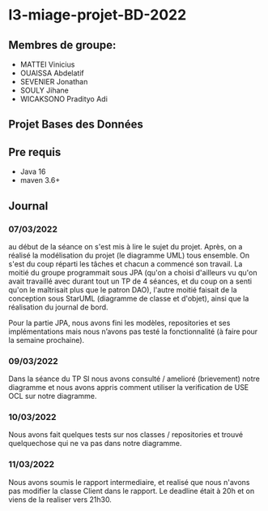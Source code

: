 # l3-miage-projet-BD-2022

## Membres de groupe:
* MATTEI Vinicius
* OUAISSA Abdelatif
* SEVENIER Jonathan
* SOULY Jihane
* WICAKSONO Pradityo Adi


## Projet Bases des Données


## Pre requis
* Java 16
* maven 3.6+


## Journal
### 07/03/2022
au début de la séance on s'est mis à lire le sujet du projet. Après, on a réalisé la modélisation du projet (le diagramme UML) tous ensemble. On s'est du coup réparti les tâches et chacun a commencé son travail. La moitié du groupe programmait sous JPA (qu'on a choisi d'ailleurs vu qu'on avait travaillé avec durant tout un TP de 4 séances, et du coup on a senti qu'on le maîtrisait plus que le patron DAO), l'autre moitié faisait de la conception sous StarUML (diagramme de classe et d'objet), ainsi que la réalisation du journal de bord. 

Pour la partie JPA, nous avons fini les modèles, repositories et ses implémentations mais nous n’avons pas testé la fonctionnalité (à faire pour la semaine prochaine).


### 09/03/2022
Dans la séance du TP SI nous avons consulté / amelioré (brievement) notre diagramme et nous avons appris comment utiliser la verification de USE OCL sur notre diagramme.

### 10/03/2022
Nous avons fait quelques tests sur nos classes / repositories et trouvé quelquechose qui ne va pas dans notre diagramme.

### 11/03/2022
Nous avons soumis le rapport intermediaire, et realisé que nous n'avons pas modifier la classe Client dans le rapport. Le deadline était à 20h et on viens de la realiser vers 21h30.
